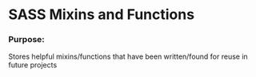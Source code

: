 # SASS Mixins and Functions #

### Purpose: ###

Stores helpful mixins/functions that have been written/found for reuse in future projects
